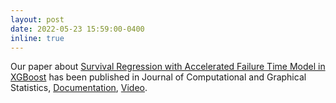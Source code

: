 ```yaml
---
layout: post
date: 2022-05-23 15:59:00-0400
inline: true
---
```


Our paper about [Survival Regression with Accelerated Failure Time
Model in
XGBoost](https://www.tandfonline.com/doi/full/10.1080/10618600.2022.2067548)
has been published in Journal of Computational and Graphical
Statistics,
[Documentation](https://xgboost.readthedocs.io/en/latest/tutorials/aft_survival_analysis.html),
[Video](https://www.youtube.com/watch?v=HuWRnzgGuIo).
 

